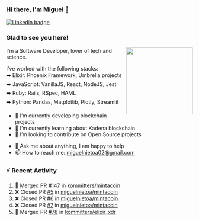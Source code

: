 ### Hi there, I'm Miguel 👋

<a href="https://linkedin.com/in/miguelnietoa/" target="_blank" rel="noopener noreferrer">
  <img src="https://img.shields.io/badge/-LinkedIn-0e76a8?style=flat-square&logo=Linkedin&logoColor=white" alt="Linkedin badge">
</a>
<!-- [![Website Badge](https://img.shields.io/badge/Website-3b5998?style=flat-square&logo=google-chrome&logoColor=white)](#notavailablenow#) 

<img src="https://i.imgur.com/tbrLrt5.gif" width=400 alt="Coding GIF" align="right"/>
-->


### Glad to see you here!
<a href="https://github.com/miguelnietoa"><img src="https://github-readme-stats.vercel.app/api?username=miguelnietoa&show_icons=true&hide_border=true&count_private=true&include_all_commits=true&theme=tokyonight" height="180em" align="right"/></a>
I'm a Software Developer, lover of tech and science. 

I've worked with the following stacks:\
➡️ Elixir: Phoenix Framework, Umbrella projects\
➡️ JavaScript: VanillaJS, React, NodeJS, Jest\
➡️ Ruby: Rails, RSpec, HAML\
➡️ Python: Pandas, Matplotlib, Plotly, Streamlit

- 🔭 I’m currently developing blockchain projects
- 🌱 I’m currently learning about Kadena blockchain
- 👯 I’m looking to contribute on Open Source projects
<!-- 
- 😄 I just finished a Machine Learning course! 
- 🤔 I’m looking for help with ...
-->
- 💬 Ask me about anything, I am happy to help
- 📫 How to reach me: miguelnietoa02@gmail.com


### ⚡ Recent Activity

<!--START_SECTION:activity-->
1. 🎉 Merged PR [#147](https://github.com/kommitters/mintacoin/pull/147) in [kommitters/mintacoin](https://github.com/kommitters/mintacoin)
2. ❌ Closed PR [#5](https://github.com/miguelnietoa/mintacoin/pull/5) in [miguelnietoa/mintacoin](https://github.com/miguelnietoa/mintacoin)
3. ❌ Closed PR [#6](https://github.com/miguelnietoa/mintacoin/pull/6) in [miguelnietoa/mintacoin](https://github.com/miguelnietoa/mintacoin)
4. ❌ Closed PR [#7](https://github.com/miguelnietoa/mintacoin/pull/7) in [miguelnietoa/mintacoin](https://github.com/miguelnietoa/mintacoin)
5. 🎉 Merged PR [#78](https://github.com/kommitters/elixir_xdr/pull/78) in [kommitters/elixir_xdr](https://github.com/kommitters/elixir_xdr)
<!--END_SECTION:activity-->
